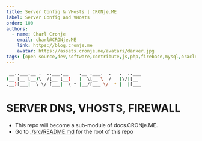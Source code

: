 ```yaml
---
title: Server Config & VHosts | CRONje.ME
label: Server Config and VHosts
order: 100
authors:
  - name: Charl Cronje
    email: charl@CRONje.ME
    link: https://blog.cronje.me
    avatar: https://assets.cronje.me/avatars/darker.jpg
tags: [open source,dev,software,contribute,js,php,firebase,mysql,oracle,log]
---
```


```sh
 __..___.__ .  ..___.__    .__ .___.  .   .  ..___
(__ [__ [__)\  /[__ [__)   |  \[__ \  /   |\/|[__ 
.__)[___|  \ \/ [___|  \ * |__/[___ \/  * |  |[___
```

# SERVER DNS, VHOSTS, FIREWALL

- This repo will become a sub-module of docs.CRONje.ME.
- Go to [./src/README.md](./src/README.md) for the root of this repo